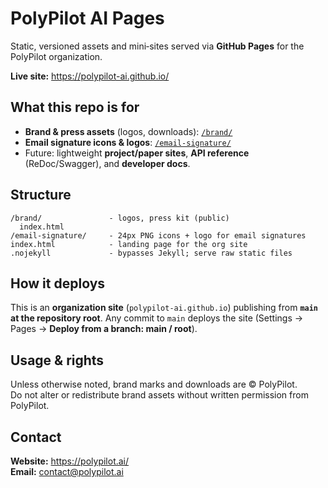 # PolyPilot AI Pages

Static, versioned assets and mini‑sites served via **GitHub Pages** for the PolyPilot organization.

**Live site:** https://polypilot-ai.github.io/

## What this repo is for
- **Brand & press assets** (logos, downloads): [`/brand/`](brand/)
- **Email signature icons & logos**: [`/email-signature/`](email-signature/)
- Future: lightweight **project/paper sites**, **API reference** (ReDoc/Swagger), and **developer docs**.

## Structure
```
/brand/               - logos, press kit (public)
  index.html
/email-signature/     - 24px PNG icons + logo for email signatures
index.html            - landing page for the org site
.nojekyll             - bypasses Jekyll; serve raw static files
```

## How it deploys
This is an **organization site** (`polypilot-ai.github.io`) publishing from **`main` at the repository root**.
Any commit to `main` deploys the site (Settings → Pages → **Deploy from a branch: main / root**).

## Usage & rights
Unless otherwise noted, brand marks and downloads are © PolyPilot.  
Do not alter or redistribute brand assets without written permission from PolyPilot.

## Contact
**Website:** https://polypilot.ai/  
**Email:** contact@polypilot.ai
